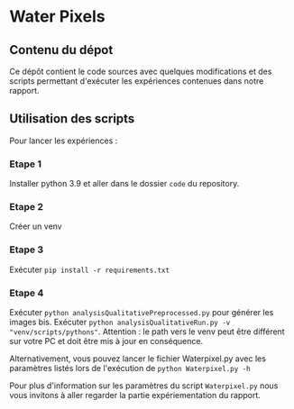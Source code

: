 # Water Pixels 

## Contenu du dépot 

Ce dépôt contient le code sources avec quelques modifications et des scripts permettant d'exécuter les expériences contenues dans notre rapport. 

## Utilisation des scripts
Pour lancer les expériences : 
### Etape 1
Installer python 3.9 et aller dans le dossier `code` du repository.

### Etape 2
Créer un venv

### Etape 3
Exécuter `pip install -r requirements.txt`

### Etape 4
Exécuter `python analysisQualitativePreprocessed.py` pour générer les images bis.
Exécuter `python analysisQualitativeRun.py -v "venv/scripts/pythons"`. Attention : le path vers le venv peut être différent sur votre PC et doit être mis à jour en conséquence.

Alternativement, vous pouvez lancer le fichier Waterpixel.py avec les paramètres listés lors de l'exécution de `python Waterpixel.py -h`

Pour plus d'information sur les paramètres du script `Waterpixel.py` nous vous invitons à aller regarder la partie expériementation du rapport. 